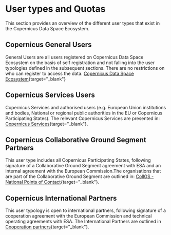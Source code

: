 # User types and Quotas

This section provides an overview of the different user types that exist in the Copernicus Data Space Ecosystem.

## Copernicus General Users

General Users are all users registered on Copernicus Data Space Ecosystem on the basis of self registration and not falling into the user typologies defined in the subsequent sections. There are no restrictions on who can register to access the data.
[ Copernicus Data Space Ecosystem](https://dataspace.copernicus.eu/#/){target="_blank"}

## Copernicus Services Users

Copernicus Services and authorised users (e.g. European Union institutions and bodies, National or regional public authorities in the EU or Copernicus Participating States). The relevant Copernicus Services are presented in: [Copernicus Services](https://www.copernicus.eu/en/copernicus-services){target="_blank"}.


## Copernicus Collaborative Ground Segment Partners

This user type includes all Copernicus Participating States, following signature of a Collaborative Ground Segment agreement with ESA and an internal agreement with the European Commission.The organisations that are part of the Collaborative Ground Segment are outlined in: [CollGS - National Points of Contact](https://sentinels.copernicus.eu/ca/web/sentinel/missions/collaborative/national-points-of-contact){target="_blank"}.


## Copernicus International Partners

This user typology is open to international partners, following signature of a cooperation agreement with the European Commission and technical operating agreements with ESA.  The International Partners are outlined in [Cooperation partners](https://sentinels.copernicus.eu/ca/web/sentinel/missions/international-cooperation/partners){target="_blank"}.